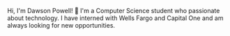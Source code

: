 Hi, I'm Dawson Powell! 👋
I'm a Computer Science student who passionate about technology. I have interned with Wells Fargo and Capital One and am always looking for new opportunities.
